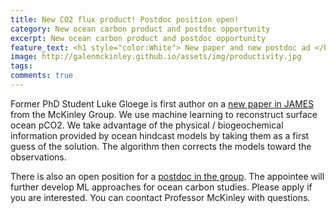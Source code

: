 ```yaml
---
title: New CO2 flux product! Postdoc position open! 
category: New ocean carbon product and postdoc opportunity
excerpt: New ocean carbon product and postdoc opportunity
feature_text: <h1 style="color:White"> New paper and new postdoc ad </h1>
image: http://galenmckinley.github.io/assets/img/productivity.jpg
tags: 
comments: true
---
```


Former PhD Student Luke Gloege is first author on a [new paper in JAMES](https://agupubs.onlinelibrary.wiley.com/doi/epdf/10.1029/2021MS002620) from the McKinley Group. We use machine learning to reconstruct surface ocean pCO2. We take advantage of the physical / biogeochemical information provided by ocean hindcast models by taking them as a first guess of the solution. The algorithm then corrects the models toward the observations. 

There is also an open position for a [postdoc in the group](https://academic.careers.columbia.edu/#/90517). The appointee will further develop ML approaches for ocean carbon studies. Please apply if you are interested. You can coontact Professor McKinley with questions.

